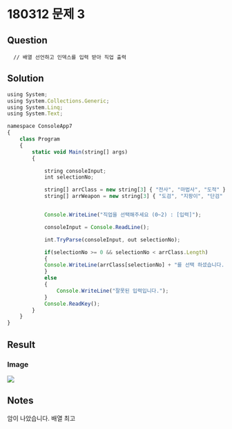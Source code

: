 ﻿# 180312 문제 3

## Question

```
  // 배열 선언하고 인덱스를 입력 받아 직업 출력
```
 
## Solution

```javascript
using System;
using System.Collections.Generic;
using System.Linq;
using System.Text;

namespace ConsoleApp7
{
    class Program
    {
        static void Main(string[] args)
        {

            string consoleInput;
            int selectionNo;

            string[] arrClass = new string[3] { "전사", "마법사", "도적" };
            string[] arrWeapon = new string[3] { "도검", "지팡이", "단검" };


            Console.WriteLine("직업을 선택해주세요 (0~2) : [입력]");

            consoleInput = Console.ReadLine();

            int.TryParse(consoleInput, out selectionNo);

            if(selectionNo >= 0 && selectionNo < arrClass.Length)
            { 
            Console.WriteLine(arrClass[selectionNo] + "를 선택 하셨습니다. " + arrWeapon[selectionNo] + "을 지급 받으셨군요...");
            }
            else
            {
                Console.WriteLine("잘못된 입력입니다.");
            }
            Console.ReadKey();
        }
    }
}


```

## Result

### Image

![](https://user-images.githubusercontent.com/6358827/37275609-112344cc-2623-11e8-8f63-df8c882d0aaf.png)

## Notes

암이 나았습니다. 배열 최고